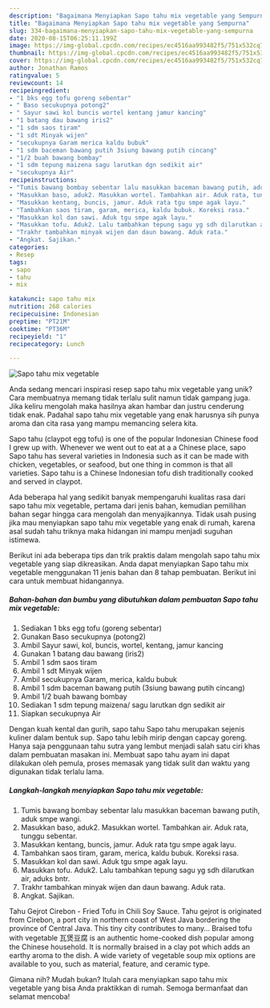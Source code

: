 ```yaml
---
description: "Bagaimana Menyiapkan Sapo tahu mix vegetable yang Sempurna"
title: "Bagaimana Menyiapkan Sapo tahu mix vegetable yang Sempurna"
slug: 334-bagaimana-menyiapkan-sapo-tahu-mix-vegetable-yang-sempurna
date: 2020-08-15T06:25:11.199Z
image: https://img-global.cpcdn.com/recipes/ec4516aa993482f5/751x532cq70/sapo-tahu-mix-vegetable-foto-resep-utama.jpg
thumbnail: https://img-global.cpcdn.com/recipes/ec4516aa993482f5/751x532cq70/sapo-tahu-mix-vegetable-foto-resep-utama.jpg
cover: https://img-global.cpcdn.com/recipes/ec4516aa993482f5/751x532cq70/sapo-tahu-mix-vegetable-foto-resep-utama.jpg
author: Jonathan Ramos
ratingvalue: 5
reviewcount: 14
recipeingredient:
- "1 bks egg tofu goreng sebentar"
- " Baso secukupnya potong2"
- " Sayur sawi kol buncis wortel kentang jamur kancing"
- "1 batang dau bawang iris2"
- "1 sdm saos tiram"
- "1 sdt Minyak wijen"
- "secukupnya Garam merica kaldu bubuk"
- "1 sdm baceman bawang putih 3siung bawang putih cincang"
- "1/2 buah bawang bombay"
- "1 sdm tepung maizena sagu larutkan dgn sedikit air"
- "secukupnya Air"
recipeinstructions:
- "Tumis bawang bombay sebentar lalu masukkan baceman bawang putih, aduk smpe wangi."
- "Masukkan baso, aduk2. Masukkan wortel. Tambahkan air. Aduk rata, tunggu sebentar."
- "Masukkan kentang, buncis, jamur. Aduk rata tgu smpe agak layu."
- "Tambahkan saos tiram, garam, merica, kaldu bubuk. Koreksi rasa."
- "Masukkan kol dan sawi. Aduk tgu smpe agak layu."
- "Masukkan tofu. Aduk2. Lalu tambahkan tepung sagu yg sdh dilarutkan air, aduks bntr."
- "Trakhr tambahkan minyak wijen dan daun bawang. Aduk rata."
- "Angkat. Sajikan."
categories:
- Resep
tags:
- sapo
- tahu
- mix

katakunci: sapo tahu mix 
nutrition: 268 calories
recipecuisine: Indonesian
preptime: "PT21M"
cooktime: "PT36M"
recipeyield: "1"
recipecategory: Lunch

---
```



![Sapo tahu mix vegetable](https://img-global.cpcdn.com/recipes/ec4516aa993482f5/751x532cq70/sapo-tahu-mix-vegetable-foto-resep-utama.jpg)

Anda sedang mencari inspirasi resep sapo tahu mix vegetable yang unik? Cara membuatnya memang tidak terlalu sulit namun tidak gampang juga. Jika keliru mengolah maka hasilnya akan hambar dan justru cenderung tidak enak. Padahal sapo tahu mix vegetable yang enak harusnya sih punya aroma dan cita rasa yang mampu memancing selera kita.

Sapo tahu (claypot egg tofu) is one of the popular Indonesian Chinese food I grew up with. Whenever we went out to eat at a a Chinese place, sapo Sapo tahu has several varieties in Indonesia such as it can be made with chicken, vegetables, or seafood, but one thing in common is that all varieties. Sapo tahu is a Chinese Indonesian tofu dish traditionally cooked and served in claypot.

Ada beberapa hal yang sedikit banyak mempengaruhi kualitas rasa dari sapo tahu mix vegetable, pertama dari jenis bahan, kemudian pemilihan bahan segar hingga cara mengolah dan menyajikannya. Tidak usah pusing jika mau menyiapkan sapo tahu mix vegetable yang enak di rumah, karena asal sudah tahu triknya maka hidangan ini mampu menjadi suguhan istimewa.


Berikut ini ada beberapa tips dan trik praktis dalam mengolah sapo tahu mix vegetable yang siap dikreasikan. Anda dapat menyiapkan Sapo tahu mix vegetable menggunakan 11 jenis bahan dan 8 tahap pembuatan. Berikut ini cara untuk membuat hidangannya.

<!--inarticleads1-->

##### Bahan-bahan dan bumbu yang dibutuhkan dalam pembuatan Sapo tahu mix vegetable:

1. Sediakan 1 bks egg tofu (goreng sebentar)
1. Gunakan  Baso secukupnya (potong2)
1. Ambil  Sayur sawi, kol, buncis, wortel, kentang, jamur kancing
1. Gunakan 1 batang dau bawang (iris2)
1. Ambil 1 sdm saos tiram
1. Ambil 1 sdt Minyak wijen
1. Ambil secukupnya Garam, merica, kaldu bubuk
1. Ambil 1 sdm baceman bawang putih (3siung bawang putih cincang)
1. Ambil 1/2 buah bawang bombay
1. Sediakan 1 sdm tepung maizena/ sagu larutkan dgn sedikit air
1. Siapkan secukupnya Air


Dengan kuah kental dan gurih, sapo tahu Sapo tahu merupakan sejenis kuliner dalam bentuk sup. Sapo tahu lebih mirip dengan capcay goreng. Hanya saja penggunaan tahu sutra yang lembut menjadi salah satu ciri khas dalam pembuatan masakan ini. Membuat sapo tahu ayam ini dapat dilakukan oleh pemula, proses memasak yang tidak sulit dan waktu yang digunakan tidak terlalu lama. 

<!--inarticleads2-->

##### Langkah-langkah menyiapkan Sapo tahu mix vegetable:

1. Tumis bawang bombay sebentar lalu masukkan baceman bawang putih, aduk smpe wangi.
1. Masukkan baso, aduk2. Masukkan wortel. Tambahkan air. Aduk rata, tunggu sebentar.
1. Masukkan kentang, buncis, jamur. Aduk rata tgu smpe agak layu.
1. Tambahkan saos tiram, garam, merica, kaldu bubuk. Koreksi rasa.
1. Masukkan kol dan sawi. Aduk tgu smpe agak layu.
1. Masukkan tofu. Aduk2. Lalu tambahkan tepung sagu yg sdh dilarutkan air, aduks bntr.
1. Trakhr tambahkan minyak wijen dan daun bawang. Aduk rata.
1. Angkat. Sajikan.


Tahu Gejrot Cirebon - Fried Tofu in Chili Soy Sauce. Tahu gejrot is originated from Cirebon, a port city in northern coast of West Java bordering the province of Central Java. This tiny city contributes to many… Braised tofu with vegetable 瓦煲豆腐 is an authentic home-cooked dish popular among the Chinese household. It is normally braised in a clay pot which adds an earthy aroma to the dish. A wide variety of vegetable soup mix options are available to you, such as material, feature, and ceramic type. 

Gimana nih? Mudah bukan? Itulah cara menyiapkan sapo tahu mix vegetable yang bisa Anda praktikkan di rumah. Semoga bermanfaat dan selamat mencoba!
